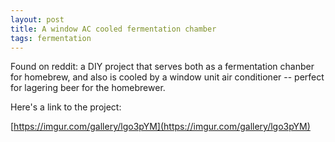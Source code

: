 ```yaml
---
layout: post
title: A window AC cooled fermentation chamber
tags: fermentation
---
```


Found on reddit: a DIY project that serves both as a fermentation chanber for homebrew, and also is cooled by a window 
unit air conditioner -- perfect for lagering beer for the homebrewer.

Here's a link to the project:

[https://imgur.com/gallery/lgo3pYM](https://imgur.com/gallery/lgo3pYM)
